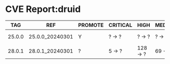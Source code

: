 # CVE Report:druid
|  TAG   |       REF       | PROMOTE | CRITICAL |   HIGH   | MEDIUM  |   LOW   | UNKNOWN |
|--------|-----------------|---------|----------|----------|---------|---------|---------|
| 25.0.0 | 25.0.0_20240301 | Y       | ? -> ?   | ? -> ?   | ? -> ?  | ? -> ?  | ? -> ?  |
| 28.0.1 | 28.0.1_20240301 | ?       | 5 -> ?   | 128 -> ? | 69 -> ? | 29 -> ? | 0 -> ?  |
